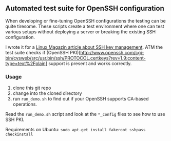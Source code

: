 ## Automated test suite for OpenSSH configuration

When developing or fine-tuning OpenSSH configurations the testing can be quite tiresome. These scripts create a test environment where one can test various setups without deploying a server or breaking the existing SSH configuration.

I wrote it for a [Linux Magazin article about SSH key management](http://www.linux-magazin.de/Ausgaben/2013/08/SSH-Key-Management). ATM the test suite checks if (OpenSSH PKI)[http://www.openssh.com/cgi-bin/cvsweb/src/usr.bin/ssh/PROTOCOL.certkeys?rev=1.9;content-type=text%2Fplain] support is present and works correctly.

### Usage

1. clone this git repo
2. change into the cloned directory
3. run `run_demo.sh` to find out if your OpenSSH supports CA-based operations.

Read the `run_demo.sh` script and look at the `*_config` files to see how to use SSH PKI.

Requirements on Ubuntu: `sudo apt-get install fakeroot sshpass checkinstall`
